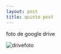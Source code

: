 ```yaml
---
layout: post
title: quinto post
---
```


foto de google drive

![drivefoto](https://drive.google.com/file/d/1eABs9ZayMy069BbxlIgzYepElWBCWD1q/view?usp=sharing)
